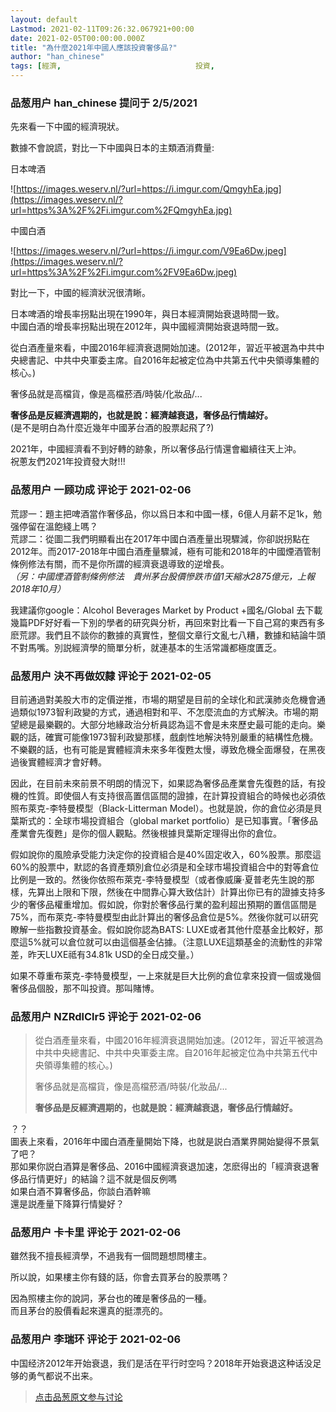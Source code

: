 ```yaml
---
layout: default
Lastmod: 2021-02-11T09:26:32.067921+00:00
date: 2021-02-05T00:00:00.000Z
title: "為什麼2021年中國人應該投資奢侈品?"
author: "han_chinese"
tags: [經濟,								投資,								茅台]
---
```



### 品葱用户 **han_chinese** 提问于 2/5/2021
    
先來看一下中國的經濟現狀。  
  
數據不會說謊，對比一下中國與日本的主類酒消費量:  
  
日本啤酒  
  
![https://images.weserv.nl/?url=https://i.imgur.com/QmgyhEa.jpg](https://images.weserv.nl/?url=https%3A%2F%2Fi.imgur.com%2FQmgyhEa.jpg)  
  
中國白酒  
  
![https://images.weserv.nl/?url=https://i.imgur.com/V9Ea6Dw.jpeg](https://images.weserv.nl/?url=https%3A%2F%2Fi.imgur.com%2FV9Ea6Dw.jpeg)  
  
對比一下，中國的經濟狀況很清𥇦。  
  
日本啤酒的增長率拐點出現在1990年，與日本經濟開始衰退時間一致。  
中國白酒的增長率拐點出現在2012年，與中國經濟開始衰退時間一致。  
  
從白酒產量來看，中國2016年經濟衰退開始加速。(2012年，習近平被選為中共中央總書記、中共中央軍委主席。自2016年起被定位為中共第五代中央領導集體的核心。)  
  
奢侈品就是高檔貨，像是高檔菸酒/時裝/化妝品/...  
  
**奢侈品是反經濟週期的，也就是說：經濟越衰退，奢侈品行情越好。**  
(是不是明白為什麼近幾年中國茅台酒的股票起飛了?)  
  
2021年，中國經濟看不到好轉的跡象，所以奢侈品行情還會繼續往天上沖。  
祝蔥友們2021年投資發大財!!!
    
                

### 品葱用户 **一顾功成** 评论于 2021-02-06
        
荒謬一：題主把啤酒當作奢侈品，你以爲日本和中國一樣，6億人月薪不足1k，勉强停留在溫飽綫上嗎？  
荒謬二：從圖二我們明顯看出在2017年中國白酒產量出現驟減，你卻説拐點在2012年。而2017-2018年中國白酒產量驟減，極有可能和2018年的中國煙酒管制條例修法有關，而不是你所謂的經濟衰退導致的逆增長。  
_（另：中國煙酒管制條例修法　貴州茅台股價慘跌市值1天縮水2875億元，上報2018年10月）_  
  
我建議你google：Alcohol Beverages Market by Product +國名/Global 去下載幾篇PDF好好看一下別的學者的研究與分析，再回來對比看一下自己寫的東西有多麽荒謬。我們且不談你的數據的真實性，整個文章行文亂七八糟，數據和結論牛頭不對馬嘴。別説經濟學的簡單分析，就連基本的生活常識都極度匱乏。
        
                

### 品葱用户 **決不再做奴隸** 评论于 2021-02-05
        
目前通過對美股大市的定價逆推，市場的期望是目前的全球化和武漢肺炎危機會通過類似1973智利政變的方式，通過相對和平、不怎麼流血的方式解決。市場的期望總是最樂觀的。大部分地緣政治分析員認為這不會是未來歷史最可能的走向。樂觀的話，確實可能像1973智利政變那樣，戲劇性地解決特別嚴重的結構性危機。不樂觀的話，也有可能是實體經濟未來多年復甦太慢，導致危機全面爆發，在黑夜過後實體經濟才會好轉。  
  
因此，在目前未來前景不明朗的情況下，如果認為奢侈品產業會先復甦的話，有投機的性質。即使個人有支持很高置信區間的證據，在計算投資組合的時候也必須依照布萊克-李特曼模型（Black-Litterman Model）。也就是說，你的倉位必須是貝葉斯式的：全球市場投資組合（global market portfolio）是已知事實。「奢侈品產業會先復甦」是你的個人觀點。然後根據貝葉斯定理得出你的倉位。  
  
假如說你的風險承受能力決定你的投資組合是40%固定收入，60%股票。那麼這60%的股票中，默認的各資產類別倉位必須是和全球市場投資組合中的對等倉位比例是一致的。然後你依照布萊克-李特曼模型（或者像威廉·夏普老先生說的那樣，先算出上限和下限，然後在中間靠心算大致估計）計算出你已有的證據支持多少的奢侈品權重增加。假如說，你對於奢侈品行業的盈利超出預期的置信區間是75%，而布萊克-李特曼模型由此計算出的奢侈品倉位是5%。然後你就可以研究瞭解一些指數投資基金。假如說你認為BATS: LUXE或者其他什麼基金比較好，那麼這5%就可以倉位就可以由這個基金佔據。（注意LUXE這類基金的流動性的非常差，昨天LUXE祗有34.81k USD的全日成交量。）  
  
如果不尊重布萊克-李特曼模型，一上來就是巨大比例的倉位拿來投資一個或幾個奢侈品個股，那不叫投資。那叫賭博。
        
                

### 品葱用户 **NZRdlClr5** 评论于 2021-02-06
        
> 從白酒產量來看，中國2016年經濟衰退開始加速。(2012年，習近平被選為中共中央總書記、中共中央軍委主席。自2016年起被定位為中共第五代中央領導集體的核心。)  
>   
> 奢侈品就是高檔貨，像是高檔菸酒/時裝/化妝品/...  
>   
> **奢侈品是反經濟週期的，也就是說：經濟越衰退，奢侈品行情越好。**

  
？？  
圖表上來看，2016年中國白酒產量開始下降，也就是説白酒業界開始變得不景氣了吧？  
那如果你説白酒算是奢侈品、2016中國經濟衰退加速，怎麽得出的「經濟衰退奢侈品行情更好」的結論？這不就是個反例嗎  
如果白酒不算奢侈品，你談白酒幹嘛  
還是説產量下降算行情變好？
        
                

### 品葱用户 **卡卡里** 评论于 2021-02-06
        
雖然我不擅長經濟學，不過我有一個問題想問樓主。  
  
所以說，如果樓主你有錢的話，你會去買茅台的股票嗎？  
  
因為照樓主你的說詞，茅台也的確是奢侈品的一種。  
而且茅台的股價看起來還真的挺漂亮的。
        
                

### 品葱用户 **李瑞环** 评论于 2021-02-06
        
中国经济2012年开始衰退，我们是活在平行时空吗？2018年开始衰退这种话没足够的勇气都说不出来。
        
                





> [点击品葱原文参与讨论](https://pincong.rocks/question/36148)

